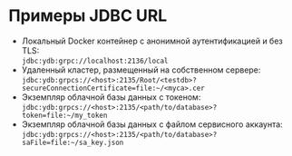 # Примеры JDBC URL

- Локальный Docker контейнер с анонимной аутентификацией и без TLS:<br/>`jdbc:ydb:grpc://localhost:2136/local`
- Удаленный кластер, размещенный на собственном сервере:<br/>`jdbc:ydb:grpcs://<host>:2135/Root/<testdb>?secureConnectionCertificate=file:~/<myca>.cer`
- Экземпляр облачной базы данных с токеном:<br/>`jdbc:ydb:grpcs://<host>:2135/<path/to/database>?token=file:~/my_token`
- Экземпляр облачной базы данных с файлом сервисного аккаунта:<br/>`jdbc:ydb:grpcs://<host>:2135/<path/to/database>?saFile=file:~/sa_key.json`